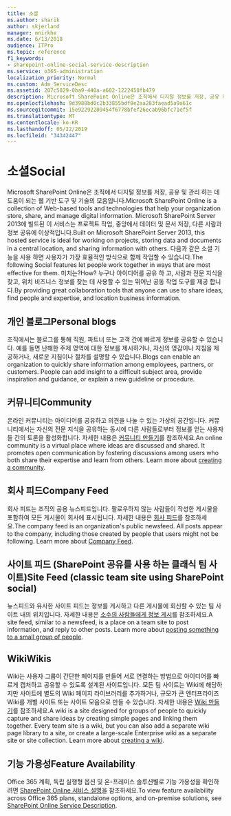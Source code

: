 ```yaml
---
title: 소셜
ms.author: sharik
author: skjerland
manager: mnirkhe
ms.date: 6/13/2018
audience: ITPro
ms.topic: reference
f1_keywords:
- sharepoint-online-social-service-description
ms.service: o365-administration
localization_priority: Normal
ms.custom: Adm_ServiceDesc
ms.assetid: 207c5829-0ba9-440a-a602-1222458fb479
description: Microsoft SharePoint Online은 조직에서 디지털 정보를 저장, 공유 및 관리 하는 데 도움이 되는 웹 기반 도구 및 기술의 모음입니다. Microsoft SharePoint Server 2013에 빌드된 이 서비스는 프로젝트 작업, 중앙에서 데이터 및 문서 저장, 다른 사람과 정보 공유에 이상적입니다. 다음과 같은 소셜 기능을 사용 하면 사용자가 가장 효율적인 방식으로 함께 작업할 수 있습니다. 미치는? 누구나 아이디어를 공유 하 고, 사람과 전문 지식을 찾고, 위치 비즈니스 정보를 찾는 데 사용할 수 있는 뛰어난 공동 작업 도구를 제공 합니다.
ms.openlocfilehash: 9d3988bd0c2b33855bdf8e2aa283faead5a9a61c
ms.sourcegitcommit: 15e92292209454f6778bfef26ecab96bfc71ef5f
ms.translationtype: MT
ms.contentlocale: ko-KR
ms.lasthandoff: 05/22/2019
ms.locfileid: "34342447"
---
```

# <a name="social"></a><span data-ttu-id="e9122-107">소셜</span><span class="sxs-lookup"><span data-stu-id="e9122-107">Social</span></span>

<span data-ttu-id="e9122-108">Microsoft SharePoint Online은 조직에서 디지털 정보를 저장, 공유 및 관리 하는 데 도움이 되는 웹 기반 도구 및 기술의 모음입니다.</span><span class="sxs-lookup"><span data-stu-id="e9122-108">Microsoft SharePoint Online is a collection of Web-based tools and technologies that help your organization store, share, and manage digital information.</span></span> <span data-ttu-id="e9122-109">Microsoft SharePoint Server 2013에 빌드된 이 서비스는 프로젝트 작업, 중앙에서 데이터 및 문서 저장, 다른 사람과 정보 공유에 이상적입니다.</span><span class="sxs-lookup"><span data-stu-id="e9122-109">Built on Microsoft SharePoint Server 2013, this hosted service is ideal for working on projects, storing data and documents in a central location, and sharing information with others.</span></span> <span data-ttu-id="e9122-110">다음과 같은 소셜 기능을 사용 하면 사용자가 가장 효율적인 방식으로 함께 작업할 수 있습니다.</span><span class="sxs-lookup"><span data-stu-id="e9122-110">The following Social features let people work together in ways that are most effective for them.</span></span> <span data-ttu-id="e9122-111">미치는?</span><span class="sxs-lookup"><span data-stu-id="e9122-111">How?</span></span> <span data-ttu-id="e9122-112">누구나 아이디어를 공유 하 고, 사람과 전문 지식을 찾고, 위치 비즈니스 정보를 찾는 데 사용할 수 있는 뛰어난 공동 작업 도구를 제공 합니다.</span><span class="sxs-lookup"><span data-stu-id="e9122-112">By providing great collaboration tools that anyone can use to share ideas, find people and expertise, and location business information.</span></span> 
  
## <a name="personal-blogs"></a><span data-ttu-id="e9122-113">개인 블로그</span><span class="sxs-lookup"><span data-stu-id="e9122-113">Personal blogs</span></span>
<span data-ttu-id="e9122-114"><a name="bkmk_Blogs"> </a></span><span class="sxs-lookup"><span data-stu-id="e9122-114"></span></span>

<span data-ttu-id="e9122-p103">조직에서는 블로그를 통해 직원, 파트너 또는 고객 간에 빠르게 정보를 공유할 수 있습니다. 예를 들면 난해한 주제 영역에 대한 정보를 제시하거나, 자신의 영감이나 지침을 제공하거나, 새로운 지침이나 절차를 설명할 수 있습니다.</span><span class="sxs-lookup"><span data-stu-id="e9122-p103">Blogs can enable an organization to quickly share information among employees, partners, or customers. People can add insight to a difficult subject area, provide inspiration and guidance, or explain a new guideline or procedure.</span></span>
  
## <a name="community"></a><span data-ttu-id="e9122-117">커뮤니티</span><span class="sxs-lookup"><span data-stu-id="e9122-117">Community</span></span>
<span data-ttu-id="e9122-118"><a name="bkmk_Community"> </a></span><span class="sxs-lookup"><span data-stu-id="e9122-118"></span></span>

<span data-ttu-id="e9122-p104">온라인 커뮤니티는 아이디어를 공유하고 의견을 나눌 수 있는 가상의 공간입니다. 커뮤니티에서는 자신의 전문 지식을 공유하는 동시에 다른 사람들로부터 정보를 얻는 사용자들 간의 토론을 활성화합니다. 자세한 내용은 [커뮤니티 만들기](https://go.microsoft.com/fwlink/p/?LinkId=271061)를 참조하세요.</span><span class="sxs-lookup"><span data-stu-id="e9122-p104">An online community is a virtual place where ideas are discussed and shared. It promotes open communication by fostering discussions among users who both share their expertise and learn from others. Learn more about [creating a community](https://go.microsoft.com/fwlink/p/?LinkId=271061).</span></span>
  
## <a name="company-feed"></a><span data-ttu-id="e9122-122">회사 피드</span><span class="sxs-lookup"><span data-stu-id="e9122-122">Company Feed</span></span>
<span data-ttu-id="e9122-123"><a name="bkmk_CompanyFeed"> </a></span><span class="sxs-lookup"><span data-stu-id="e9122-123"></span></span>

<span data-ttu-id="e9122-p105">회사 피드는 조직의 공용 뉴스피드입니다. 팔로우하지 않는 사람들이 작성한 게시물을 포함하여 모든 게시물이 회사에 표시됩니다. 자세한 내용은 [회사 피드](https://go.microsoft.com/fwlink/p/?LinkId=271062)를 참조하세요.</span><span class="sxs-lookup"><span data-stu-id="e9122-p105">The company feed is an organization's public newsfeed. All posts appear to the company, including those created by people that users might not be following. Learn more about [Company Feed](https://go.microsoft.com/fwlink/p/?LinkId=271062).</span></span>
  
## <a name="site-feed-classic-team-site-using-sharepoint-social"></a><span data-ttu-id="e9122-127">사이트 피드 (SharePoint 공유를 사용 하는 클래식 팀 사이트)</span><span class="sxs-lookup"><span data-stu-id="e9122-127">Site Feed (classic team site using SharePoint social)</span></span>
<span data-ttu-id="e9122-128"><a name="bkmk_SiteFeed"> </a></span><span class="sxs-lookup"><span data-stu-id="e9122-128"></span></span>

<span data-ttu-id="e9122-p106">뉴스피드와 유사한 사이트 피드는 정보를 게시하고 다른 게시물에 회신할 수 있는 팀 사이트 내의 위치입니다. 자세한 내용은 [소수의 사람들에게 정보 게시](https://go.microsoft.com/fwlink/p/?LinkId=271071)를 참조하세요.</span><span class="sxs-lookup"><span data-stu-id="e9122-p106">A site feed, similar to a newsfeed, is a place on a team site to post information, and reply to other posts. Learn more about [posting something to a small group of people](https://go.microsoft.com/fwlink/p/?LinkId=271071).</span></span>
  
## <a name="wikis"></a><span data-ttu-id="e9122-131">Wiki</span><span class="sxs-lookup"><span data-stu-id="e9122-131">Wikis</span></span>
<span data-ttu-id="e9122-132"><a name="bkmk_Wikis"> </a></span><span class="sxs-lookup"><span data-stu-id="e9122-132"></span></span>

<span data-ttu-id="e9122-p107">Wiki는 사용자 그룹이 간단한 페이지를 만들어 서로 연결하는 방법으로 아이디어를 빠르게 캡처하고 공유할 수 있도록 설계된 사이트입니다. 모든 팀 사이트는 Wiki에 해당하지만 사이트에 별도의 Wiki 페이지 라이브러리를 추가하거나, 규모가 큰 엔터프라이즈 Wiki를 개별 사이트 또는 사이트 모음으로 만들 수 있습니다. 자세한 내용은 [Wiki 만들기](https://go.microsoft.com/fwlink/p/?LinkId=271358)를 참조하세요.</span><span class="sxs-lookup"><span data-stu-id="e9122-p107">A wiki is a site designed for groups of people to quickly capture and share ideas by creating simple pages and linking them together. Every team site is a wiki, but you can also add a separate wiki page library to a site, or create a large-scale Enterprise wiki as a separate site or site collection. Learn more about [creating a wiki](https://go.microsoft.com/fwlink/p/?LinkId=271358).</span></span>
  
## <a name="feature-availability"></a><span data-ttu-id="e9122-136">기능 가용성</span><span class="sxs-lookup"><span data-stu-id="e9122-136">Feature Availability</span></span>
<span data-ttu-id="e9122-137"><a name="bkmk_Wikis"> </a></span><span class="sxs-lookup"><span data-stu-id="e9122-137"></span></span>

<span data-ttu-id="e9122-138">Office 365 계획, 독립 실행형 옵션 및 온-프레미스 솔루션별로 기능 가용성을 확인하려면 [SharePoint Online 서비스 설명](sharepoint-online-service-description.md)을 참조하세요.</span><span class="sxs-lookup"><span data-stu-id="e9122-138">To view feature availability across Office 365 plans, standalone options, and on-premise solutions, see [SharePoint Online Service Description](sharepoint-online-service-description.md).</span></span>
  

